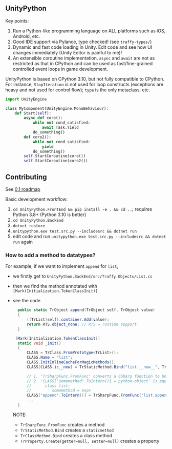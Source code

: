 ## UnityPython

Key points:

1. Run a Python-like programming language on ALL platforms such as iOS, Android, etc.
2. Good IDE support via Pylance, type checked! (see `traffy-types/`)
3. Dynamic and fast code loading in Unity. Edit code and see how UI changes immediately (Unity Editor is painful to me)!
4. An extensible coroutine implementation. `async` and `await` are not as restricted as that in CPython and can be used as fast/fine-grained controlled event loops in game development.

UnityPython is based on CPython 3.10, but not fully compatible to CPython. For instance, `StopIteration` is not used for loop constructs (exceptions are heavy and not used for control flow); `type` is the only metaclass, etc.

```python
import UnityEngine

class MyComponent(UnityEngine.MonoBehaviour):
    def Start(self):
        async def coro():
            while not cond_satisfied:
                await Task.Yield
            do_something()
        def coro2():
            while not cond_satisfied:
                yield
            do_something()
        self.StartCoroutine(coro())
        self.StartCoroutine(coro2())
```

## Contributing

See [0.1 roadmap](https://github.com/thautwarm/TraffyAsm.UnityPython/issues/7)

Basic development workflow:
1. `cd UnityPython.FrontEnd && pip install -e . && cd ..`; requires Python 3.8+ (Python 3.10 is better)
2. `cd UnityPython.BackEnd`
3. `dotnet restore`
4. `unitypython.exe test.src.py --includesrc && dotnet run`
5. edit code and run `unitypython.exe test.src.py --includesrc && dotnet run` again

### How to add a method to datatypes?

For example, if we want to implement `append` for `list`,
- we firstly get to `UnityPython.BackEnd/src/Traffy.Objects/List.cs`
- then we find the method annotated with `[Mark(Initialization.TokenClassInit)]`
- see the code

  ```c#
    public static TrObject append(TrObject self, TrObject value)
    {
        ((TrList)self).container.Add(value);
        return RTS.object_none; // RTS = runtime support
    }

   [Mark(Initialization.TokenClassInit)]
    static void _Init()
    {
        CLASS = TrClass.FromPrototype<TrList>();
        CLASS.Name = "list";
        CLASS.InitInlineCacheForMagicMethods();
        CLASS[CLASS.ic__new] = TrStaticMethod.Bind("list.__new__", TrList.datanew);

        // 1. 'TrSharpFunc.FromFunc' converts a CSharp function to UnityPython 'builtin_function'
        // 2. 'CLASS["somemethod".ToIntern()] = python-object' is equal to something like
        //      class list:
        //         somemethod = expr
        CLASS["append".ToIntern()] = TrSharpFunc.FromFunc("list.append", TrList.append);
        ...
    }
  ```

  NOTE:
  - `TrSharpFunc.FromFunc` creates a method
  - `TrStaticMethod.Bind` creates a `staticmethod`
  - `TrClassMethod.Bind` creates a class method
  - `TrProperty.Create(getter=null, setter=null)` creates a property
